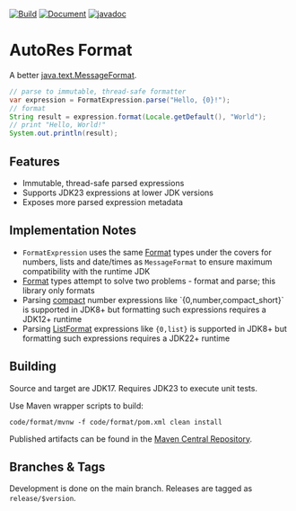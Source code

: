 [![Build](https://github.com/autores-uk/format/actions/workflows/ci.yaml/badge.svg)](https://github.com/autores-uk/format/actions/workflows/ci.yaml)
[![Document](https://github.com/autores-uk/format/actions/workflows/docs.yaml/badge.svg)](https://github.com/autores-uk/format/actions/workflows/docs.yaml)
[![javadoc](https://javadoc.io/badge2/uk.autores/format/javadoc.svg)](https://javadoc.io/doc/uk.autores/format)

# AutoRes Format

A better
[java.text.MessageFormat](https://docs.oracle.com/en/java/javase/23/docs/api/java.base/java/text/MessageFormat.html).

```java
// parse to immutable, thread-safe formatter
var expression = FormatExpression.parse("Hello, {0}!");
// format
String result = expression.format(Locale.getDefault(), "World");
// print "Hello, World!"
System.out.println(result);
```

## Features

 - Immutable, thread-safe parsed expressions
 - Supports JDK23 expressions at lower JDK versions
 - Exposes more parsed expression metadata

## Implementation Notes

 - `FormatExpression` uses the same
   [Format](https://docs.oracle.com/en/java/javase/23/docs/api/java.base/java/text/Format.html)
   types under the covers for numbers, lists and date/times as `MessageFormat` to ensure maximum compatibility with the runtime JDK
 - [Format](https://docs.oracle.com/en/java/javase/23/docs/api/java.base/java/text/Format.html)
   types attempt to solve two problems - format and parse;
   this library only formats
 - Parsing
  [compact](https://docs.oracle.com/en/java/javase/17/docs/api/java.base/java/text/NumberFormat.html#getCompactNumberInstance(java.util.Locale,java.text.NumberFormat.Style))
  number expressions like `{0,number,compact_short}` is supported in JDK8+ but formatting such expressions requires a JDK12+ runtime
 - Parsing
   [ListFormat](https://docs.oracle.com/en/java/javase/23/docs/api/java.base/java/text/ListFormat.html)
   expressions like `{0,list}` is supported in JDK8+ but formatting such expressions requires a JDK22+ runtime

## Building

Source and target are JDK17.
Requires JDK23 to execute unit tests.

Use Maven wrapper scripts to build:

```shell
code/format/mvnw -f code/format/pom.xml clean install
```

Published artifacts can be found in the
[Maven Central Repository](https://central.sonatype.com/artifact/uk.autores/format).

## Branches & Tags

Development is done on the main branch.
Releases are tagged as `release/$version`.
